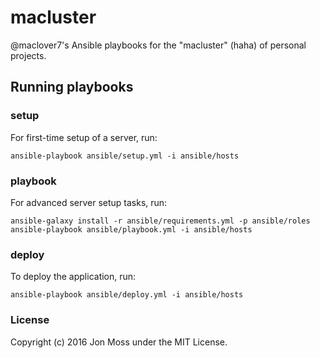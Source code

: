 # macluster

@maclover7's Ansible playbooks for the "macluster" (haha) of personal
projects.

## Running playbooks

### setup

For first-time setup of a server, run:

```
ansible-playbook ansible/setup.yml -i ansible/hosts
```

### playbook

For advanced server setup tasks, run:

```
ansible-galaxy install -r ansible/requirements.yml -p ansible/roles
ansible-playbook ansible/playbook.yml -i ansible/hosts
```

### deploy

To deploy the application, run:

```
ansible-playbook ansible/deploy.yml -i ansible/hosts
```

### License

Copyright (c) 2016 Jon Moss under the MIT License.
